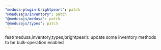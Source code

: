 ```yaml
---
"medusa-plugin-brightpearl": patch
"@medusajs/inventory": patch
"@medusajs/medusa": patch
"@medusajs/types": patch
---
```


feat(medusa,inventory,types,brightpearl): update some inventory methods to be bulk-operation enabled
